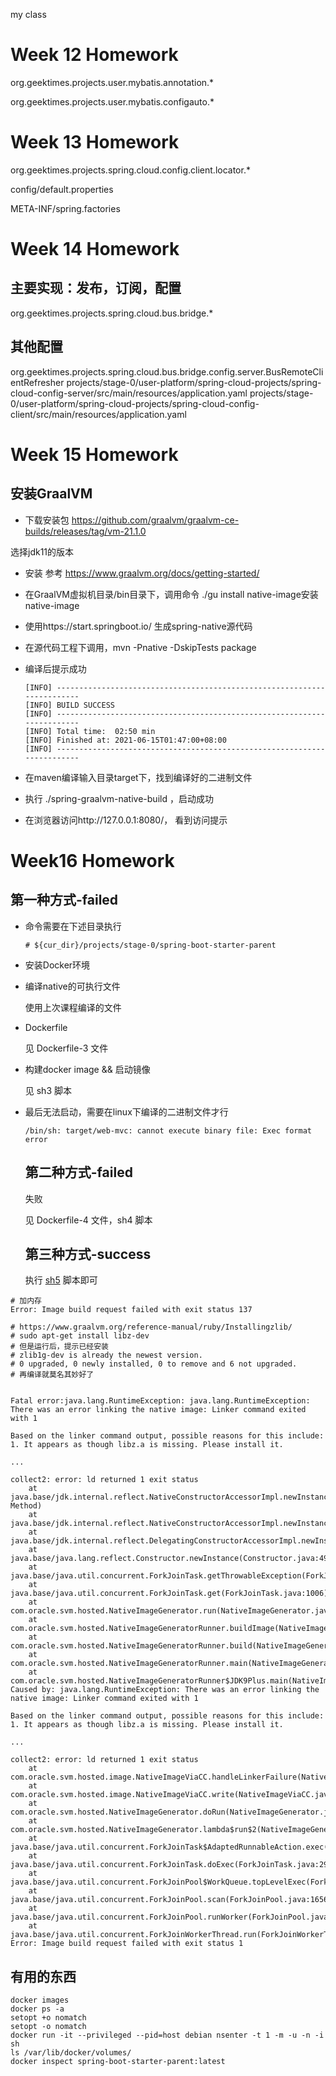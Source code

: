 my class


# Week 12 Homework
org.geektimes.projects.user.mybatis.annotation.*

org.geektimes.projects.user.mybatis.configauto.*


# Week 13 Homework
org.geektimes.projects.spring.cloud.config.client.locator.*

config/default.properties

META-INF/spring.factories


# Week 14 Homework
## 主要实现：发布，订阅，配置
org.geektimes.projects.spring.cloud.bus.bridge.*
## 其他配置
org.geektimes.projects.spring.cloud.bus.bridge.config.server.BusRemoteClientRefresher
projects/stage-0/user-platform/spring-cloud-projects/spring-cloud-config-server/src/main/resources/application.yaml
projects/stage-0/user-platform/spring-cloud-projects/spring-cloud-config-client/src/main/resources/application.yaml



# Week 15 Homework

## 安装GraalVM

- 下载安装包 https://github.com/graalvm/graalvm-ce-builds/releases/tag/vm-21.1.0

选择jdk11的版本

- 安装 参考 https://www.graalvm.org/docs/getting-started/

- 在GraalVM虚拟机目录/bin目录下，调用命令 ./gu install native-image安装 native-image

- 使用https://start.springboot.io/ 生成spring-native源代码

- 在源代码工程下调用，mvn -Pnative -DskipTests package

- 编译后提示成功

  ```
  [INFO] ------------------------------------------------------------------------
  [INFO] BUILD SUCCESS
  [INFO] ------------------------------------------------------------------------
  [INFO] Total time:  02:50 min
  [INFO] Finished at: 2021-06-15T01:47:00+08:00
  [INFO] ------------------------------------------------------------------------
  ```

- 在maven编译输入目录target下，找到编译好的二进制文件
- 执行 ./spring-graalvm-native-build ，启动成功
- 在浏览器访问http://127.0.0.1:8080/，  看到访问提示



# Week16 Homework

## 第一种方式-failed

- 命令需要在下述目录执行

  ```shell
  # ${cur_dir}/projects/stage-0/spring-boot-starter-parent
  ```

- 安装Docker环境

- 编译native的可执行文件

  使用上次课程编译的文件

- Dockerfile

  见 Dockerfile-3 文件

- 构建docker image && 启动镜像

  见 sh3 脚本

- 最后无法启动，需要在linux下编译的二进制文件才行

  ```shell
  /bin/sh: target/web-mvc: cannot execute binary file: Exec format error
  ```

  

  ## 第二种方式-failed

  失败

  见 Dockerfile-4 文件，sh4 脚本

  ## 第三种方式-success

  执行 [sh5](https://github.com/GitJumping/geekbang-lessons/blob/soa/projects/stage-0/spring-boot-starter-parent/sh5) 脚本即可

```
# 加内存
Error: Image build request failed with exit status 137
```

```
# https://www.graalvm.org/reference-manual/ruby/Installingzlib/
# sudo apt-get install libz-dev
# 但是运行后，提示已经安装
# zlib1g-dev is already the newest version.
# 0 upgraded, 0 newly installed, 0 to remove and 6 not upgraded.
# 再编译就莫名其妙好了


Fatal error:java.lang.RuntimeException: java.lang.RuntimeException: There was an error linking the native image: Linker command exited with 1

Based on the linker command output, possible reasons for this include:
1. It appears as though libz.a is missing. Please install it.

...

collect2: error: ld returned 1 exit status
	at java.base/jdk.internal.reflect.NativeConstructorAccessorImpl.newInstance0(Native Method)
	at java.base/jdk.internal.reflect.NativeConstructorAccessorImpl.newInstance(NativeConstructorAccessorImpl.java:62)
	at java.base/jdk.internal.reflect.DelegatingConstructorAccessorImpl.newInstance(DelegatingConstructorAccessorImpl.java:45)
	at java.base/java.lang.reflect.Constructor.newInstance(Constructor.java:490)
	at java.base/java.util.concurrent.ForkJoinTask.getThrowableException(ForkJoinTask.java:600)
	at java.base/java.util.concurrent.ForkJoinTask.get(ForkJoinTask.java:1006)
	at com.oracle.svm.hosted.NativeImageGenerator.run(NativeImageGenerator.java:499)
	at com.oracle.svm.hosted.NativeImageGeneratorRunner.buildImage(NativeImageGeneratorRunner.java:370)
	at com.oracle.svm.hosted.NativeImageGeneratorRunner.build(NativeImageGeneratorRunner.java:531)
	at com.oracle.svm.hosted.NativeImageGeneratorRunner.main(NativeImageGeneratorRunner.java:119)
	at com.oracle.svm.hosted.NativeImageGeneratorRunner$JDK9Plus.main(NativeImageGeneratorRunner.java:568)
Caused by: java.lang.RuntimeException: There was an error linking the native image: Linker command exited with 1

Based on the linker command output, possible reasons for this include:
1. It appears as though libz.a is missing. Please install it.

...

collect2: error: ld returned 1 exit status
	at com.oracle.svm.hosted.image.NativeImageViaCC.handleLinkerFailure(NativeImageViaCC.java:513)
	at com.oracle.svm.hosted.image.NativeImageViaCC.write(NativeImageViaCC.java:460)
	at com.oracle.svm.hosted.NativeImageGenerator.doRun(NativeImageGenerator.java:710)
	at com.oracle.svm.hosted.NativeImageGenerator.lambda$run$2(NativeImageGenerator.java:495)
	at java.base/java.util.concurrent.ForkJoinTask$AdaptedRunnableAction.exec(ForkJoinTask.java:1407)
	at java.base/java.util.concurrent.ForkJoinTask.doExec(ForkJoinTask.java:290)
	at java.base/java.util.concurrent.ForkJoinPool$WorkQueue.topLevelExec(ForkJoinPool.java:1020)
	at java.base/java.util.concurrent.ForkJoinPool.scan(ForkJoinPool.java:1656)
	at java.base/java.util.concurrent.ForkJoinPool.runWorker(ForkJoinPool.java:1594)
	at java.base/java.util.concurrent.ForkJoinWorkerThread.run(ForkJoinWorkerThread.java:183)
Error: Image build request failed with exit status 1
```



## 有用的东西

```shell
docker images
docker ps -a
setopt +o nomatch
setopt -o nomatch
docker run -it --privileged --pid=host debian nsenter -t 1 -m -u -n -i sh
ls /var/lib/docker/volumes/
docker inspect spring-boot-starter-parent:latest
```

